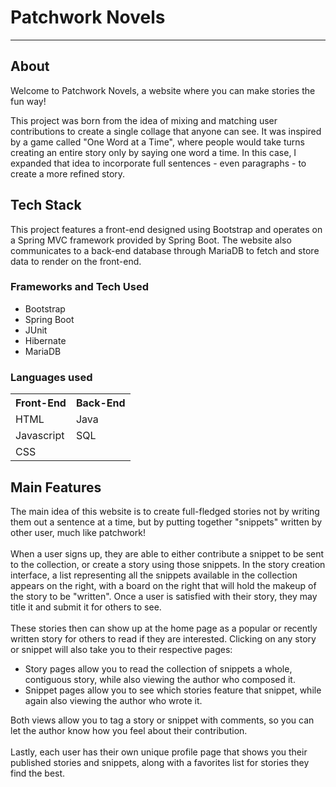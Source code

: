 # Patchwork Novels
---
## About
Welcome to Patchwork Novels, a website where you can make stories the fun way! 

This project was born from the idea of mixing and matching user contributions to create a single collage that anyone can see. It was inspired by a game called "One Word at a Time", where people would take turns creating an entire story only by saying one word a time. In this case, I expanded that idea to incorporate full sentences - even paragraphs - to create a more refined story.

## Tech Stack
This project features a front-end designed using Bootstrap and operates on a Spring MVC framework provided by Spring Boot. The website also communicates to a back-end database through MariaDB to fetch and store data to render on the front-end.

### Frameworks and Tech Used
- Bootstrap
- Spring Boot
- JUnit
- Hibernate
- MariaDB

### Languages used
<table>
	<tr>
		<th>Front-End</th>
		<th>Back-End</th>
	</tr>
	<tr>
		<td>HTML</td>
		<td>Java</td>
	</tr>
	<tr>
		<td>Javascript</td>
		<td>SQL</td>
	</tr>
	<tr>
		<td>CSS</td>
		<td></td>
	</tr>
</table>

## Main Features
The main idea of this website is to create full-fledged stories not by writing them out a sentence at a time, but by putting together "snippets" written by other user, much like patchwork!
<br><br>
When a user signs up, they are able to either contribute a snippet to be sent to the collection, or create a story using those snippets. In the story creation interface, a list representing all the snippets available in the collection appears on the right, with a board on the right that will hold the makeup of the story to be "written". Once a user is satisfied with their story, they may title it and submit it for others to see.
<br><br>
These stories then can show up at the home page as a popular or recently written story for others to read if they are interested. Clicking on any story or snippet will also take you to their respective pages:

- Story pages allow you to read the collection of snippets a whole, contiguous story, while also viewing the author who composed it. 
- Snippet pages allow you to see which stories feature that snippet, while again also viewing the author who wrote it.

Both views allow you to tag a story or snippet with comments, so you can let the author know how you feel about their contribution.
<br><br>
Lastly, each user has their own unique profile page that shows you their published stories and snippets, along with a favorites list for stories they find the best.